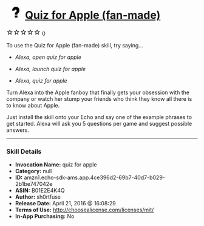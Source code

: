 # &nbsp;<img src="skill_icon" alt="Quiz for Apple (fan-made) icon" width="36"> [Quiz for Apple (fan-made)](http://alexa.amazon.com/#skills/amzn1.echo-sdk-ams.app.4ce396d2-69b7-40d7-b029-2b1be747042e)
![0 stars](../../images/ic_star_border_black_18dp_1x.png)![0 stars](../../images/ic_star_border_black_18dp_1x.png)![0 stars](../../images/ic_star_border_black_18dp_1x.png)![0 stars](../../images/ic_star_border_black_18dp_1x.png)![0 stars](../../images/ic_star_border_black_18dp_1x.png) 0

To use the Quiz for Apple (fan-made) skill, try saying...

* *Alexa, open quiz for apple*

* *Alexa, launch quiz for apple*

* *Alexa, quiz for apple*

Turn Alexa into the Apple fanboy that finally gets your obsession with the company or watch her stump your friends who think they know all there is to know about Apple.

Just install the skill onto your Echo and say one of the example phrases to get started. Alexa will ask you 5 questions per game and suggest possible answers.

***

### Skill Details

* **Invocation Name:** quiz for apple
* **Category:** null
* **ID:** amzn1.echo-sdk-ams.app.4ce396d2-69b7-40d7-b029-2b1be747042e
* **ASIN:** B01E2E4K4Q
* **Author:** sh0rtfuse
* **Release Date:** April 21, 2016 @ 16:08:29
* **Terms of Use:** http://choosealicense.com/licenses/mit/
* **In-App Purchasing:** No

